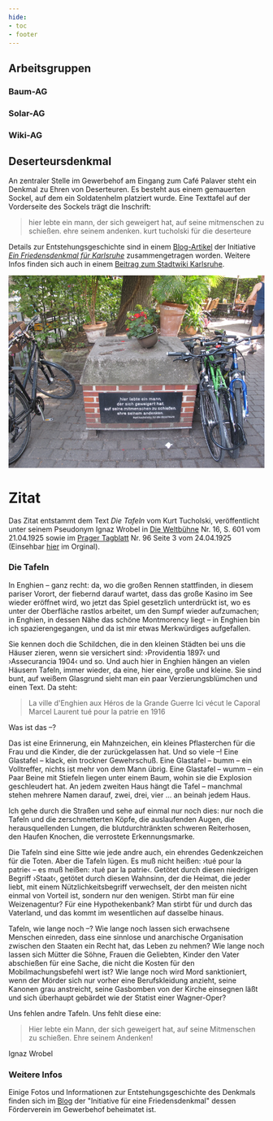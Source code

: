 ```yaml
---
hide:
- toc
- footer
---
```


## Arbeitsgruppen

### Baum-AG

### Solar-AG

### Wiki-AG

## Deserteursdenkmal

An zentraler Stelle im Gewerbehof am Eingang zum Café Palaver steht ein Denkmal zu Ehren von Deserteuren. Es besteht aus einem gemauerten Sockel, auf dem ein Soldatenhelm platziert wurde. Eine Texttafel auf der Vorderseite des Sockels trägt die Inschrift:

> hier lebte ein mann,
der sich geweigert hat,
auf seine mitmenschen zu schießen.
ehre seinem andenken.
kurt tucholski für die deserteure

Details zur Entstehungsgeschichte sind in einem [Blog-Artikel](http://friedensdenkmal-karlsruhe.de/index.php?option=com_k2&amp;view=item&amp;id=47:das-karlsruher-deserteursdenkmal&amp;Itemid=134) der Initiative _[Ein Friedensdenkmal für Karlsruhe](http://friedensdenkmal-karlsruhe.de)_ zusammengetragen worden. Weitere Infos finden sich auch in einem [Beitrag zum Stadtwiki Karlsruhe](http://ka.stadtwiki.net/Deserteurdenkmal).

![Deserteursdenkmal](img/Deserteursdenkmal.jpg)

# Zitat

Das Zitat entstammt dem Text *Die Tafeln* vom Kurt Tucholski, veröffentlicht unter seinem Pseudonym Ignaz Wrobel in
[Die Weltbühne](https://de.wikipedia.org/wiki/Die_Weltb%C3%BChne)
Nr. 16, S. 601 vom 21.04.1925 sowie im
[Prager Tagblatt](https://de.wikipedia.org/wiki/Prager_Tagblatt)
Nr. 96 Seite 3 vom 24.04.1925
(Einsehbar [hier](http://anno.onb.ac.at/cgi-content/anno?apm=0&aid=ptb&datum=19250424&seite=3) im Orginal).

### Die Tafeln

In Enghien – ganz recht: da, wo die großen Rennen stattfinden, in diesem pariser Vorort, der fiebernd darauf wartet, dass das große Kasino im See wieder eröffnet wird, wo jetzt das Spiel gesetzlich unterdrückt ist, wo es unter der Oberfläche rastlos arbeitet, um den Sumpf wieder aufzumachen; in Enghien, in dessen Nähe das schöne Montmorency liegt – in Enghien bin ich spazierengegangen, und da ist mir etwas Merkwürdiges aufgefallen.

Sie kennen doch die Schildchen, die in den kleinen Städten bei uns die Häuser zieren, wenn sie versichert sind: ›Providentia 1897‹ und ›Assecurancia 1904‹ und so. Und auch hier in Enghien hängen an vielen Häusern Tafeln, immer wieder, da eine, hier eine, große und kleine. Sie sind bunt, auf weißem Glasgrund sieht man ein paar Verzierungsblümchen und einen Text. Da steht:

> La ville d'Enghien
aux Héros de la Grande Guerre
Ici vécut le Caporal Marcel Laurent
tué pour la patrie en 1916

Was ist das –?

Das ist eine Erinnerung, ein Mahnzeichen, ein kleines Pflasterchen für die Frau und die Kinder, die der zurückgelassen hat. Und so viele –! Eine Glastafel – klack, ein trockner Gewehrschuß. Eine Glastafel – bumm – ein Volltreffer, nichts ist mehr von dem Mann übrig. Eine Glastafel – wumm – ein Paar Beine mit Stiefeln liegen unter einem Baum, wohin sie die Explosion geschleudert hat. An jedem zweiten Haus hängt die Tafel – manchmal stehen mehrere Namen darauf, zwei, drei, vier ... an beinah jedem Haus.

Ich gehe durch die Straßen und sehe auf einmal nur noch dies: nur noch die Tafeln und die zerschmetterten Köpfe, die auslaufenden Augen, die herausquellenden Lungen, die blutdurchtränkten schweren Reiterhosen, den Haufen Knochen, die verrostete Erkennungsmarke.

Die Tafeln sind eine Sitte wie jede andre auch, ein ehrendes Gedenkzeichen für die Toten. Aber die Tafeln lügen. Es muß nicht heißen: ›tué pour la patrie‹ – es muß heißen: ›tué par la patrie‹. Getötet durch diesen niedrigen Begriff ›Staat‹, getötet durch diesen Wahnsinn, der die Heimat, die jeder liebt, mit einem Nützlichkeitsbegriff verwechselt, der den meisten nicht einmal von Vorteil ist, sondern nur den wenigen. Stirbt man für eine Weizenagentur? Für eine Hypothekenbank? Man stirbt für und durch das Vaterland, und das kommt im wesentlichen auf dasselbe hinaus.

Tafeln, wie lange noch –? Wie lange noch lassen sich erwachsene Menschen einreden, dass eine sinnlose und anarchische Organisation zwischen den Staaten ein Recht hat, das Leben zu nehmen? Wie lange noch lassen sich Mütter die Söhne, Frauen die Geliebten, Kinder den Vater abschießen für eine Sache, die nicht die Kosten für den Mobilmachungsbefehl wert ist? Wie lange noch wird Mord sanktioniert, wenn der Mörder sich nur vorher eine Berufskleidung anzieht, seine Kanonen grau anstreicht, seine Gasbomben von der Kirche einsegnen läßt und sich überhaupt gebärdet wie der Statist einer Wagner-Oper?

Uns fehlen andre Tafeln. Uns fehlt diese eine:

> Hier lebte ein Mann, der sich geweigert hat,
auf seine Mitmenschen zu schießen.
Ehre seinem Andenken!

Ignaz Wrobel

### Weitere Infos

Einige Fotos und Informationen zur Entstehungsgeschichte des Denkmals finden sich im [Blog](http://friedensdenkmal-karlsruhe.de/index.php?option=com_k2&view=item&id=47:das-karlsruher-deserteursdenkmal&Itemid=134) der "Initiative für eine Friedensdenkmal" dessen Förderverein im Gewerbehof beheimatet ist.
